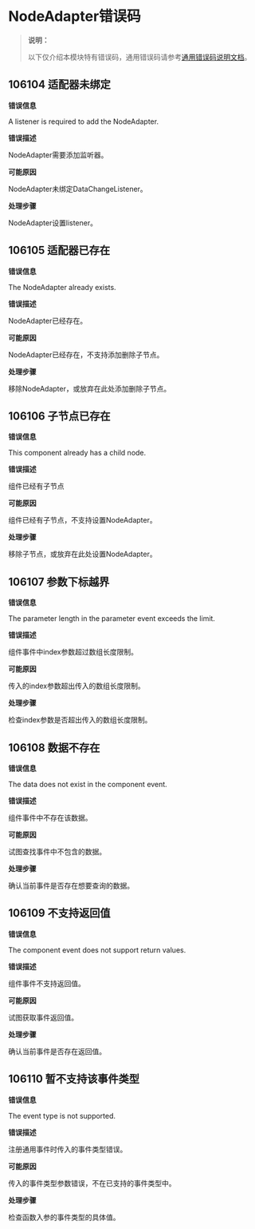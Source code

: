 # NodeAdapter错误码
<!--Kit: ArkUI-->
<!--Subsystem: ArkUI-->
<!--Owner: @kangshihui-->
<!--Designer: @pssea-->
<!--Tester: @jiaoaozihao-->
<!--Adviser: @HelloCrease-->

> **说明：**
>
> 以下仅介绍本模块特有错误码，通用错误码请参考[通用错误码说明文档](../errorcode-universal.md)。

## 106104 适配器未绑定

**错误信息**

A listener is required to add the NodeAdapter.

**错误描述**

NodeAdapter需要添加监听器。

**可能原因**

NodeAdapter未绑定DataChangeListener。

**处理步骤**

NodeAdapter设置listener。

## 106105 适配器已存在

**错误信息**

The NodeAdapter already exists.

**错误描述**

NodeAdapter已经存在。

**可能原因**

NodeAdapter已经存在，不支持添加删除子节点。

**处理步骤**

移除NodeAdapter，或放弃在此处添加删除子节点。

## 106106 子节点已存在

**错误信息**

This component already has a child node.

**错误描述**

组件已经有子节点

**可能原因**

组件已经有子节点，不支持设置NodeAdapter。

**处理步骤**

移除子节点，或放弃在此处设置NodeAdapter。

## 106107 参数下标越界

**错误信息**

The parameter length in the parameter event exceeds the limit.

**错误描述**

组件事件中index参数超过数组长度限制。

**可能原因**

传入的index参数超出传入的数组长度限制。

**处理步骤**

检查index参数是否超出传入的数组长度限制。

## 106108 数据不存在

**错误信息**

The data does not exist in the component event.

**错误描述**

组件事件中不存在该数据。

**可能原因**

试图查找事件中不包含的数据。

**处理步骤**

确认当前事件是否存在想要查询的数据。

## 106109 不支持返回值

**错误信息**

The component event does not support return values.

**错误描述**

组件事件不支持返回值。

**可能原因**

试图获取事件返回值。

**处理步骤**

确认当前事件是否存在返回值。

## 106110 暂不支持该事件类型

**错误信息**

The event type is not supported.

**错误描述**

注册通用事件时传入的事件类型错误。

**可能原因**

传入的事件类型参数错误，不在已支持的事件类型中。

**处理步骤**

检查函数入参的事件类型的具体值。
